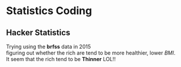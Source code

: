 # Statistics Coding
Hacker Statistics <br>
----
Trying using the **brfss** data in 2015<br>
figuring out whether the rich are tend to be more healthier, lower _BMI_.
<br>
It seem that the rich tend to be **Thinner** LOL!!
